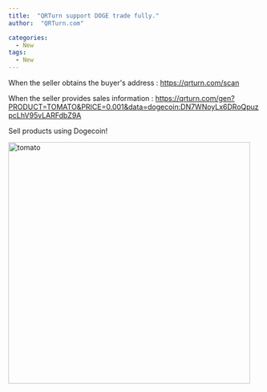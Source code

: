 ```yaml
---
title:  "QRTurn support DOGE trade fully."
author:  "QRTurn.com"

categories:
  - New
tags:
  - New
---
```


When the seller obtains the buyer's address :
https://qrturn.com/scan

When the seller provides sales information :
https://qrturn.com/gen?PRODUCT=TOMATO&PRICE=0.001&data=dogecoin:DN7WNoyLx6DRoQpuzpcLhV95vLARFdbZ9A

Sell ​​products using Dogecoin!

<img width="482" alt="tomato" src="https://user-images.githubusercontent.com/6928193/120576241-6dea3400-c45d-11eb-8a1c-0761085613c9.png">

